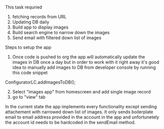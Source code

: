 This task requried 

1) fetching records from URL
2) Updating DB daily
3) Build app to display images
4) Build search engine to narrow down the images
5) Send email with filtered down list of images


Steps to setup the app

1) Once code is pushed to org the app will automatically update the images in DB once a day but in order to work with it right away it's good idea to manually add images to DB from developer console by running this code snippet

  ConfiguratorLC.addImagesToDB();

2) Select "images app" from homescreen and add single image record
3) go to "view" tab

In the current state the app implements every functionality except sending attachement with narrowed down list of images. It only sends boilerplate email to email address provided in the account in the app and unfortunetely the account id needs to be hardcoded in the sendEmail method.

